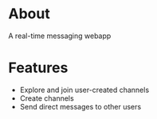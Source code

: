 # About
A real-time messaging webapp
# Features
- Explore and join user-created channels
- Create channels
- Send direct messages to other users
